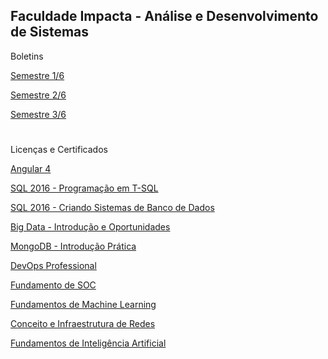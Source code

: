 ## Faculdade Impacta - Análise e Desenvolvimento de Sistemas

Boletins

<a href="https://account.impacta.edu.br/aluno/boletim-ac.print.php?codigo=MDE2TVRZek9ETXhNakEyTXc9PU56QXpNREE9">Semestre 1/6</a>

<a href="https://account.impacta.edu.br/aluno/boletim-ac.print.php?codigo=MDE2TVRZek9ETXhOekF3TkE9PU56WTBNems9">Semestre 2/6</a>

<a href="https://account.impacta.edu.br/aluno/boletim-ac.print.php?codigo=MDE2TVRZek9ETXhOekF3TkE9PU9ERTVOVE09">Semestre 3/6</a>

#
Licenças e Certificados

<!--<a href="https://edools-3-production.s3.amazonaws.com/org-6352/school-7367/certificates/enrollment-4849072/course-15076-lysxe.pdf" target="_blank"><img src="https://img.shields.io/badge/Microsoft%20SQL%20Server-CC2927?style=for-the-badge&logo=microsoft%20sql%20server&logoColor=white" target="_blank"></a>-->

<a href="https://edools-3-production.s3.amazonaws.com/org-6352/school-7367/certificates/enrollment-4849072/course-15076-lysxe.pdf">Angular 4</a>

<a href="https://edools-3-production.s3.amazonaws.com/org-6352/school-7367/certificates/enrollment-4849072/course-14874-wnccs.pdf">SQL 2016 - Programação em T-SQL</a>

<a href="https://edools-3-production.s3.amazonaws.com/org-6352/school-7367/certificates/enrollment-4849072/course-14873-cfsra.pdf">SQL 2016 - Criando Sistemas de Banco de Dados</a>

<a href="https://edools-3-production.s3.amazonaws.com/org-6352/school-7367/certificates/enrollment-4849072/course-27614-fgkkm.pdf">Big Data - Introdução e Oportunidades</a>

<a href="https://edools-3-production.s3.amazonaws.com/org-6352/school-7367/certificates/enrollment-4849408/course-24934-ybfis.pdf">MongoDB - Introdução Prática</a>

<a href="https://edools-3-production.s3.amazonaws.com/org-6352/school-7367/certificates/enrollment-4849408/course-25136-hkvgo.pdf">DevOps Professional</a>

<a href="https://edools-3-production.s3.amazonaws.com/org-6352/school-7367/certificates/enrollment-4849408/course-30857-vrcfx.pdf">Fundamento de SOC</a>

<a href="https://edools-3-production.s3.amazonaws.com/org-6352/school-7367/certificates/enrollment-4849408/course-31409-xinid.pdf">Fundamentos de Machine Learning</a>

<a href="https://edools-3-production.s3.amazonaws.com/org-6352/school-7367/certificates/enrollment-5022744/course-14802-fnrhl.pdf">Conceito e Infraestrutura de Redes</a>

<a href="https://edools-3-production.s3.amazonaws.com/org-6352/school-7367/certificates/enrollment-5022744/course-30446-hpenn.pdf">Fundamentos de Inteligência Artificial</a>










